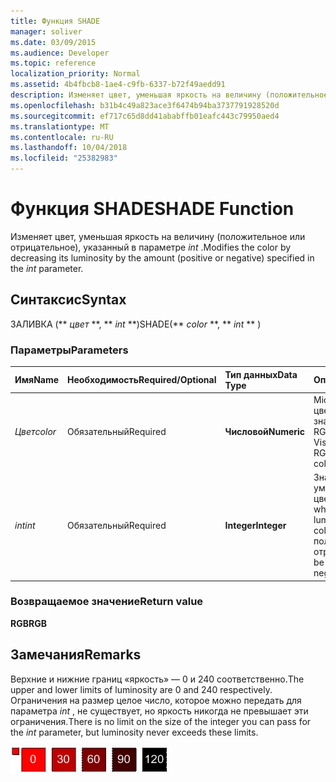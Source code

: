 ```yaml
---
title: Функция SHADE
manager: soliver
ms.date: 03/09/2015
ms.audience: Developer
ms.topic: reference
localization_priority: Normal
ms.assetid: 4b4fbcb8-1ae4-c9fb-6337-b72f49aedd91
description: Изменяет цвет, уменьшая яркость на величину (положительное или отрицательное), указанный в параметре int.
ms.openlocfilehash: b31b4c49a823ace3f6474b94ba3737791928520d
ms.sourcegitcommit: ef717c65d8dd41ababffb01eafc443c79950aed4
ms.translationtype: MT
ms.contentlocale: ru-RU
ms.lasthandoff: 10/04/2018
ms.locfileid: "25382983"
---
```

# <a name="shade-function"></a><span data-ttu-id="85cbe-103">Функция SHADE</span><span class="sxs-lookup"><span data-stu-id="85cbe-103">SHADE Function</span></span>

<span data-ttu-id="85cbe-104">Изменяет цвет, уменьшая яркость на величину (положительное или отрицательное), указанный в параметре _int_ .</span><span class="sxs-lookup"><span data-stu-id="85cbe-104">Modifies the color by decreasing its luminosity by the amount (positive or negative) specified in the  _int_ parameter.</span></span> 
  
## <a name="syntax"></a><span data-ttu-id="85cbe-105">Синтаксис</span><span class="sxs-lookup"><span data-stu-id="85cbe-105">Syntax</span></span>

<span data-ttu-id="85cbe-106">ЗАЛИВКА (\*\* *цвет* \*\*, \*\* *int* \*\*)</span><span class="sxs-lookup"><span data-stu-id="85cbe-106">SHADE(\*\* *color* \*\*, \*\* *int* \*\* )</span></span> 
  
### <a name="parameters"></a><span data-ttu-id="85cbe-107">Параметры</span><span class="sxs-lookup"><span data-stu-id="85cbe-107">Parameters</span></span>

|<span data-ttu-id="85cbe-108">**Имя**</span><span class="sxs-lookup"><span data-stu-id="85cbe-108">**Name**</span></span>|<span data-ttu-id="85cbe-109">**Необходимость**</span><span class="sxs-lookup"><span data-stu-id="85cbe-109">**Required/Optional**</span></span>|<span data-ttu-id="85cbe-110">**Тип данных**</span><span class="sxs-lookup"><span data-stu-id="85cbe-110">**Data Type**</span></span>|<span data-ttu-id="85cbe-111">**Описание**</span><span class="sxs-lookup"><span data-stu-id="85cbe-111">**Description**</span></span>|
|:-----|:-----|:-----|:-----|
| <span data-ttu-id="85cbe-112">_Цвет_</span><span class="sxs-lookup"><span data-stu-id="85cbe-112">_color_</span></span> <br/> |<span data-ttu-id="85cbe-113">Обязательный</span><span class="sxs-lookup"><span data-stu-id="85cbe-113">Required</span></span>  <br/> |<span data-ttu-id="85cbe-114">**Числовой**</span><span class="sxs-lookup"><span data-stu-id="85cbe-114">**Numeric**</span></span> <br/> |<span data-ttu-id="85cbe-115">Microsoft Visio цветовой индекс или значение цвета RGB.</span><span class="sxs-lookup"><span data-stu-id="85cbe-115">The Microsoft Visio color index or RGB value of the color.</span></span>  <br/> |
| <span data-ttu-id="85cbe-116">_int_</span><span class="sxs-lookup"><span data-stu-id="85cbe-116">_int_</span></span> <br/> |<span data-ttu-id="85cbe-117">Обязательный</span><span class="sxs-lookup"><span data-stu-id="85cbe-117">Required</span></span>  <br/> |<span data-ttu-id="85cbe-118">**Integer**</span><span class="sxs-lookup"><span data-stu-id="85cbe-118">**Integer**</span></span> <br/> |<span data-ttu-id="85cbe-119">Значение, на которое уменьшение яркости цвета.</span><span class="sxs-lookup"><span data-stu-id="85cbe-119">The amount by which to decrease the luminosity of the color.</span></span> <span data-ttu-id="85cbe-120">Может быть положительным или отрицательным.</span><span class="sxs-lookup"><span data-stu-id="85cbe-120">Can be positive or negative.</span></span>  <br/> |
   
### <a name="return-value"></a><span data-ttu-id="85cbe-121">Возвращаемое значение</span><span class="sxs-lookup"><span data-stu-id="85cbe-121">Return value</span></span>

 <span data-ttu-id="85cbe-122">**RGB**</span><span class="sxs-lookup"><span data-stu-id="85cbe-122">**RGB**</span></span>
  
## <a name="remarks"></a><span data-ttu-id="85cbe-123">Замечания</span><span class="sxs-lookup"><span data-stu-id="85cbe-123">Remarks</span></span>

<span data-ttu-id="85cbe-124">Верхние и нижние границ «яркость» — 0 и 240 соответственно.</span><span class="sxs-lookup"><span data-stu-id="85cbe-124">The upper and lower limits of luminosity are 0 and 240 respectively.</span></span> <span data-ttu-id="85cbe-125">Ограничения на размер целое число, которое можно передать для параметра _int_ , не существует, но яркость никогда не превышает эти ограничения.</span><span class="sxs-lookup"><span data-stu-id="85cbe-125">There is no limit on the size of the integer you can pass for the  _int_ parameter, but luminosity never exceeds these limits.</span></span> 
  
![Верхний и нижний пределы яркости](media/image199_ZA10173627.gif)
  

